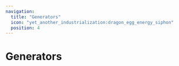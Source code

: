 ```yaml
---
navigation:
  title: "Generators"
  icon: "yet_another_industrialization:dragon_egg_energy_siphon"
  position: 4
---
```


# Generators